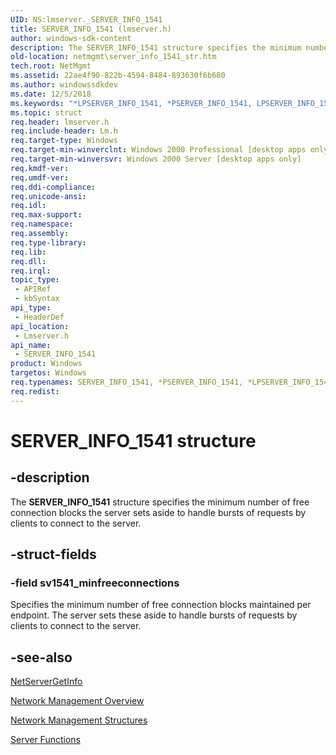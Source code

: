 ```yaml
---
UID: NS:lmserver._SERVER_INFO_1541
title: SERVER_INFO_1541 (lmserver.h)
author: windows-sdk-content
description: The SERVER_INFO_1541 structure specifies the minimum number of free connection blocks the server sets aside to handle bursts of requests by clients to connect to the server.
old-location: netmgmt\server_info_1541_str.htm
tech.root: NetMgmt
ms.assetid: 22ae4f90-822b-4594-8484-893630f6b680
ms.author: windowssdkdev
ms.date: 12/5/2018
ms.keywords: "*LPSERVER_INFO_1541, *PSERVER_INFO_1541, LPSERVER_INFO_1541, LPSERVER_INFO_1541 structure pointer [Network Management], PSERVER_INFO_1541, PSERVER_INFO_1541 structure pointer [Network Management], SERVER_INFO_1541, SERVER_INFO_1541 structure [Network Management], _win32_server_info_1541_str, lmserver/LPSERVER_INFO_1541, lmserver/PSERVER_INFO_1541, lmserver/SERVER_INFO_1541, netmgmt.server_info_1541_str"
ms.topic: struct
req.header: lmserver.h
req.include-header: Lm.h
req.target-type: Windows
req.target-min-winverclnt: Windows 2000 Professional [desktop apps only]
req.target-min-winversvr: Windows 2000 Server [desktop apps only]
req.kmdf-ver: 
req.umdf-ver: 
req.ddi-compliance: 
req.unicode-ansi: 
req.idl: 
req.max-support: 
req.namespace: 
req.assembly: 
req.type-library: 
req.lib: 
req.dll: 
req.irql: 
topic_type:
 - APIRef
 - kbSyntax
api_type:
 - HeaderDef
api_location:
 - Lmserver.h
api_name:
 - SERVER_INFO_1541
product: Windows
targetos: Windows
req.typenames: SERVER_INFO_1541, *PSERVER_INFO_1541, *LPSERVER_INFO_1541
req.redist: 
---
```


# SERVER_INFO_1541 structure


## -description


The
				<b>SERVER_INFO_1541</b> structure specifies the minimum number of free connection blocks the server sets aside to handle bursts of requests by clients to connect to the server.


## -struct-fields




### -field sv1541_minfreeconnections

Specifies the minimum number of free connection blocks maintained per endpoint. The server sets these aside to handle bursts of requests by clients to connect to the server.


## -see-also




<a href="https://msdn.microsoft.com/ed15e1b5-3fdc-4841-85d1-89269684df0e">NetServerGetInfo</a>



<a href="https://msdn.microsoft.com/426c7b2e-027c-4a88-97b7-eba5201d0f0d">Network Management Overview</a>



<a href="https://msdn.microsoft.com/a4b05054-bef2-4cab-89f6-725d92ee75b8">Network Management Structures</a>



<a href="https://msdn.microsoft.com/43e1285b-8c86-4af4-9834-fcd5ee8aceb8">Server Functions</a>
 

 

